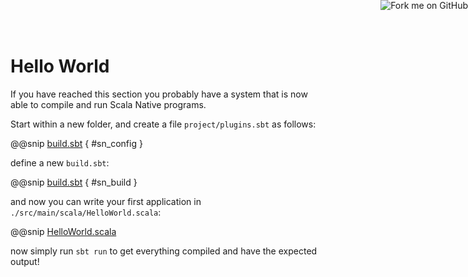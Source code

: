 # Hello World

If you have reached this section you probably have a system that is now able to compile and run Scala Native programs.

Start within a new folder,
and create a file ```project/plugins.sbt``` as follows:

@@snip [build.sbt](../../../../project/plugins.sbt) { #sn_config }

define a new ```build.sbt```:

@@snip [build.sbt](../../../../build.sbt) { #sn_build }

and now you can write your first application in ```./src/main/scala/HelloWorld.scala```:

@@snip [HelloWorld.scala](../../scala/HelloWorld.scala)

now simply run ```sbt run``` to get everything compiled and have the expected output!

<a href="https://github.com/you"><img style="position: absolute; top: 0; right: 0; border: 0;" src="https://camo.githubusercontent.com/a6677b08c955af8400f44c6298f40e7d19cc5b2d/68747470733a2f2f73332e616d617a6f6e6177732e636f6d2f6769746875622f726962626f6e732f666f726b6d655f72696768745f677261795f3664366436642e706e67" alt="Fork me on GitHub" data-canonical-src="https://s3.amazonaws.com/github/ribbons/forkme_right_gray_6d6d6d.png"></a>
